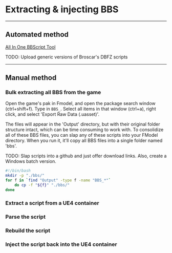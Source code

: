 # Extracting & injecting BBS

<hr>

## Automated method

[All In One BBScript Tool](https://gamebanana.com/tools/8363)

TODO: Upload generic versions of Broscar's DBFZ scripts

<hr>

## Manual method

### Bulk extracting all BBS from the game

Open the game's pak in Fmodel, and open the package search window (ctrl+shift+f). Type in `BBS_`.
Select all items in that window (ctrl+a), right click, and select 'Export Raw Data (.uasset)'.

The files will appear in the 'Output' directory, but with their original folder structure intact, which can be time consuming to work with.
To consolidize all of these BBS files, you can slap any of these scripts into your FModel directory. When you run it, it'll copy all BBS files into a single folder named 'bbs'.

TODO: Slap scripts into a github and just offer download links. Also, create a Windows batch version.

```bash
#!/bin/bash
mkdir -p "./bbs/"
for f in `find "Output" -type f -name "BBS_*"`
    do cp -f "${f}" "./bbs/"
done
```

### Extract a script from a UE4 container

### Parse the script

### Rebuild the script

### Inject the script back into the UE4 container
